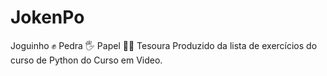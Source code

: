 # JokenPo
 Joguinho ✊ Pedra 🖐️ Papel ✌🏻 Tesoura
 Produzido da lista de exercícios do curso de Python do Curso em Video.
